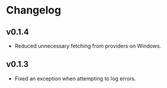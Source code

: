 # Changelog

## v0.1.4

- Reduced unnecessary fetching from providers on Windows.

## v0.1.3

- Fixed an exception when attempting to log errors.
